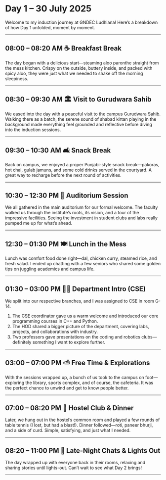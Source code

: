 # Day 1 – 30 July 2025

Welcome to my induction journey at GNDEC Ludhiana! Here’s a breakdown of how Day 1 unfolded, moment by moment.

---

## 08:00 – 08:20 AM ☕️ Breakfast Break  
The day began with a delicious start—steaming aloo paronthe straight from the mess kitchen. Crispy on the outside, buttery inside, and packed with spicy aloo, they were just what we needed to shake off the morning sleepiness.

---

## 08:30 – 09:30 AM 🏛 Visit to Gurudwara Sahib  
We eased into the day with a peaceful visit to the campus Gurudwara Sahib. Walking there as a batch, the serene sound of shabad kirtan playing in the background made everything feel grounded and reflective before diving into the induction sessions.

---

## 09:30 – 10:30 AM 🛋️ Snack Break  
Back on campus, we enjoyed a proper Punjabi-style snack break—pakoras, hot chai, gulab jamuns, and some cold drinks served in the courtyard. A great way to recharge before the next round of activities.

---

## 10:30 – 12:30 PM 🎤 Auditorium Session  
We all gathered in the main auditorium for our formal welcome. The faculty walked us through the institute’s roots, its vision, and a tour of the impressive facilities. Seeing the investment in student clubs and labs really pumped me up for what’s ahead.

---

## 12:30 – 01:30 PM 🍽 Lunch in the Mess  
Lunch was comfort food done right—dal, chicken curry, steamed rice, and fresh salad. I ended up chatting with a few seniors who shared some golden tips on juggling academics and campus life.

---

## 01:30 – 03:00 PM 👩‍🏫 Department Intro (CSE)  
We split into our respective branches, and I was assigned to CSE in room G-14.

1. The CSE coordinator gave us a warm welcome and introduced our core programming courses in C++ and Python.  
2. The HOD shared a bigger picture of the department, covering labs, projects, and collaborations with industry.  
3. Two professors gave presentations on the coding and robotics clubs—definitely something I want to explore further.

---

## 03:00 – 07:00 PM ⛅ Free Time & Explorations  
With the sessions wrapped up, a bunch of us took to the campus on foot—exploring the library, sports complex, and of course, the cafeteria. It was the perfect chance to unwind and get to know people better.

---

## 07:00 – 08:20 PM 🏓 Hostel Club & Dinner  
Later, we hung out in the hostel’s common room and played a few rounds of table tennis (I lost, but had a blast!). Dinner followed—roti, paneer bhurji, and a side of curd. Simple, satisfying, and just what I needed.

---

## 08:20 – 11:00 PM 🌙 Late-Night Chats & Lights Out  
The day wrapped up with everyone back in their rooms, relaxing and sharing stories until lights-out. Can’t wait to see what Day 2 brings!

---